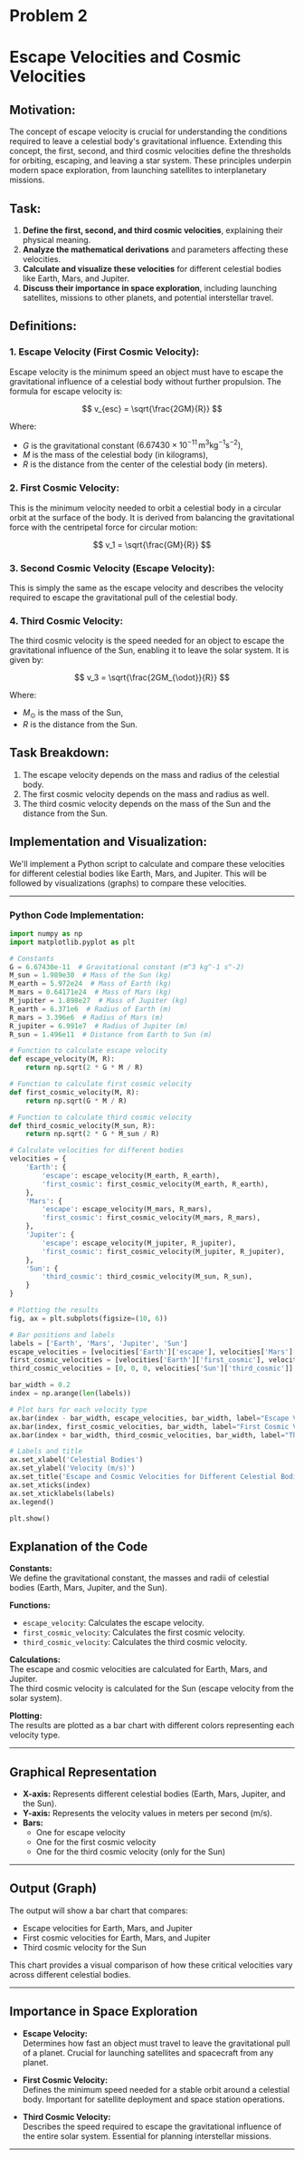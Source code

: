 # Problem 2
# Escape Velocities and Cosmic Velocities

## Motivation:
The concept of escape velocity is crucial for understanding the conditions required to leave a celestial body's gravitational influence. Extending this concept, the first, second, and third cosmic velocities define the thresholds for orbiting, escaping, and leaving a star system. These principles underpin modern space exploration, from launching satellites to interplanetary missions.

## Task:
1. **Define the first, second, and third cosmic velocities**, explaining their physical meaning.
2. **Analyze the mathematical derivations** and parameters affecting these velocities.
3. **Calculate and visualize these velocities** for different celestial bodies like Earth, Mars, and Jupiter.
4. **Discuss their importance in space exploration**, including launching satellites, missions to other planets, and potential interstellar travel.

## Definitions:

### 1. **Escape Velocity (First Cosmic Velocity)**:
Escape velocity is the minimum speed an object must have to escape the gravitational influence of a celestial body without further propulsion. The formula for escape velocity is:

$$
v_{esc} = \sqrt{\frac{2GM}{R}}
$$

Where:
- $G$ is the gravitational constant $(6.67430 \times 10^{-11} \, \text{m}^3\text{kg}^{-1}\text{s}^{-2})$,
- $M$ is the mass of the celestial body (in kilograms),
- $R$ is the distance from the center of the celestial body (in meters).

### 2. **First Cosmic Velocity**:
This is the minimum velocity needed to orbit a celestial body in a circular orbit at the surface of the body. It is derived from balancing the gravitational force with the centripetal force for circular motion:

$$
v_1 = \sqrt{\frac{GM}{R}}
$$

### 3. **Second Cosmic Velocity (Escape Velocity)**:
This is simply the same as the escape velocity and describes the velocity required to escape the gravitational pull of the celestial body.

### 4. **Third Cosmic Velocity**:
The third cosmic velocity is the speed needed for an object to escape the gravitational influence of the Sun, enabling it to leave the solar system. It is given by:

$$
v_3 = \sqrt{\frac{2GM_{\odot}}{R}}
$$

Where:
- $M_{\odot}$ is the mass of the Sun,
- $R$ is the distance from the Sun.

## Task Breakdown:

1. The escape velocity depends on the mass and radius of the celestial body.
2. The first cosmic velocity depends on the mass and radius as well.
3. The third cosmic velocity depends on the mass of the Sun and the distance from the Sun.

## Implementation and Visualization:

We'll implement a Python script to calculate and compare these velocities for different celestial bodies like Earth, Mars, and Jupiter. This will be followed by visualizations (graphs) to compare these velocities.

---

### Python Code Implementation:

```python
import numpy as np
import matplotlib.pyplot as plt

# Constants
G = 6.67430e-11  # Gravitational constant (m^3 kg^-1 s^-2)
M_sun = 1.989e30  # Mass of the Sun (kg)
M_earth = 5.972e24  # Mass of Earth (kg)
M_mars = 0.64171e24  # Mass of Mars (kg)
M_jupiter = 1.898e27  # Mass of Jupiter (kg)
R_earth = 6.371e6  # Radius of Earth (m)
R_mars = 3.396e6  # Radius of Mars (m)
R_jupiter = 6.991e7  # Radius of Jupiter (m)
R_sun = 1.496e11  # Distance from Earth to Sun (m)

# Function to calculate escape velocity
def escape_velocity(M, R):
    return np.sqrt(2 * G * M / R)

# Function to calculate first cosmic velocity
def first_cosmic_velocity(M, R):
    return np.sqrt(G * M / R)

# Function to calculate third cosmic velocity
def third_cosmic_velocity(M_sun, R):
    return np.sqrt(2 * G * M_sun / R)

# Calculate velocities for different bodies
velocities = {
    'Earth': {
        'escape': escape_velocity(M_earth, R_earth),
        'first_cosmic': first_cosmic_velocity(M_earth, R_earth),
    },
    'Mars': {
        'escape': escape_velocity(M_mars, R_mars),
        'first_cosmic': first_cosmic_velocity(M_mars, R_mars),
    },
    'Jupiter': {
        'escape': escape_velocity(M_jupiter, R_jupiter),
        'first_cosmic': first_cosmic_velocity(M_jupiter, R_jupiter),
    },
    'Sun': {
        'third_cosmic': third_cosmic_velocity(M_sun, R_sun),
    }
}

# Plotting the results
fig, ax = plt.subplots(figsize=(10, 6))

# Bar positions and labels
labels = ['Earth', 'Mars', 'Jupiter', 'Sun']
escape_velocities = [velocities['Earth']['escape'], velocities['Mars']['escape'], velocities['Jupiter']['escape'], 0]
first_cosmic_velocities = [velocities['Earth']['first_cosmic'], velocities['Mars']['first_cosmic'], velocities['Jupiter']['first_cosmic'], 0]
third_cosmic_velocities = [0, 0, 0, velocities['Sun']['third_cosmic']]

bar_width = 0.2
index = np.arange(len(labels))

# Plot bars for each velocity type
ax.bar(index - bar_width, escape_velocities, bar_width, label="Escape Velocity (v_esc)", color='b')
ax.bar(index, first_cosmic_velocities, bar_width, label="First Cosmic Velocity (v_1)", color='g')
ax.bar(index + bar_width, third_cosmic_velocities, bar_width, label="Third Cosmic Velocity (v_3)", color='r')

# Labels and title
ax.set_xlabel('Celestial Bodies')
ax.set_ylabel('Velocity (m/s)')
ax.set_title('Escape and Cosmic Velocities for Different Celestial Bodies')
ax.set_xticks(index)
ax.set_xticklabels(labels)
ax.legend()

plt.show()
```

## Explanation of the Code

**Constants:**  
We define the gravitational constant, the masses and radii of celestial bodies (Earth, Mars, Jupiter, and the Sun).

**Functions:**

- `escape_velocity`: Calculates the escape velocity.
- `first_cosmic_velocity`: Calculates the first cosmic velocity.
- `third_cosmic_velocity`: Calculates the third cosmic velocity.

**Calculations:**  
The escape and cosmic velocities are calculated for Earth, Mars, and Jupiter.  
The third cosmic velocity is calculated for the Sun (escape velocity from the solar system).

**Plotting:**  
The results are plotted as a bar chart with different colors representing each velocity type.

---

## Graphical Representation

- **X-axis:** Represents different celestial bodies (Earth, Mars, Jupiter, and the Sun).
- **Y-axis:** Represents the velocity values in meters per second (m/s).
- **Bars:**
  - One for escape velocity
  - One for the first cosmic velocity
  - One for the third cosmic velocity (only for the Sun)

---

## Output (Graph)

The output will show a bar chart that compares:

- Escape velocities for Earth, Mars, and Jupiter
- First cosmic velocities for Earth, Mars, and Jupiter
- Third cosmic velocity for the Sun

This chart provides a visual comparison of how these critical velocities vary across different celestial bodies.

---

## Importance in Space Exploration

- **Escape Velocity:**  
  Determines how fast an object must travel to leave the gravitational pull of a planet. Crucial for launching satellites and spacecraft from any planet.

- **First Cosmic Velocity:**  
  Defines the minimum speed needed for a stable orbit around a celestial body. Important for satellite deployment and space station operations.

- **Third Cosmic Velocity:**  
  Describes the speed required to escape the gravitational influence of the entire solar system. Essential for planning interstellar missions.

---

